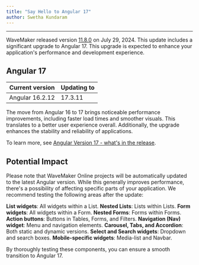 ```yaml
---
title: "Say Hello to Angular 17"
author: Swetha Kundaram
---
```

---

WaveMaker released version [11.8.0](/learn/wavemaker-release-notes/v11-8-0) on July 29, 2024. This update includes a significant upgrade to Angular 17. This upgrade is expected to enhance your application's performance and development experience.

<!-- truncate -->

## Angular 17 

|Current version|	Updating to|
|---|---|
|Angular 16.2.12	| 17.3.11|

The move from Angular 16 to 17 brings noticeable performance improvements, including faster load times and smoother visuals. This translates to a better user experience overall. Additionally, the upgrade enhances the stability and reliability of applications.


To learn more, see [Angular Version 17 - what's in the release](https://blog.angular.dev/introducing-angular-v17-4d7033312e4b).

## Potential Impact 

Please note that WaveMaker Online projects will be automatically updated to the latest Angular version. While this generally improves performance, there's a possibility of affecting specific parts of your application. We recommend testing the following areas after the update:

**List widgets**: All widgets within a List.
**Nested Lists**: Lists within Lists.
**Form widgets**: All widgets within a Form.
**Nested Forms**: Forms within Forms.
**Action buttons**: Buttons in Tables, Forms, and Filters.
**Navigation (Nav) widget**: Menu and navigation elements.
**Carousel, Tabs, and Accordion**: Both static and dynamic versions.
**Select and Search widgets**: Dropdown and search boxes.
**Mobile-specific widgets**: Media-list and Navbar.

By thoroughly testing these components, you can ensure a smooth transition to Angular 17.



